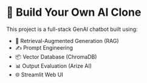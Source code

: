 # 🤖 Build Your Own AI Clone

This project is a full-stack GenAI chatbot built using:
- 🧠 Retrieval-Augmented Generation (RAG)
- ✍️ Prompt Engineering
- 📦 Vector Database (ChromaDB)
- 📊 Output Evaluation (Arize AI)
- 🌐 Streamlit Web UI

